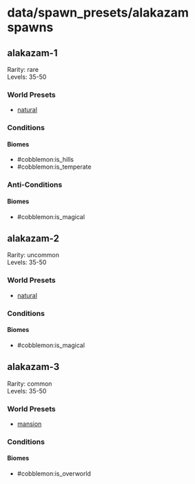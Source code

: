 # data/spawn_presets/alakazam spawns  
  
## alakazam-1  
Rarity: rare  
Levels: 35-50  
  
### World Presets  
* [natural](/data/world_presets/natural.md)  
  
### Conditions  
  
#### Biomes  
  * #cobblemon:is_hills
  * #cobblemon:is_temperate
  
  
### Anti-Conditions  
  
#### Biomes  
  * #cobblemon:is_magical
  
  
## alakazam-2  
Rarity: uncommon  
Levels: 35-50  
  
### World Presets  
* [natural](/data/world_presets/natural.md)  
  
### Conditions  
  
#### Biomes  
  * #cobblemon:is_magical
  
  
## alakazam-3  
Rarity: common  
Levels: 35-50  
  
### World Presets  
* [mansion](/data/world_presets/mansion.md)  
  
### Conditions  
  
#### Biomes  
  * #cobblemon:is_overworld
  
